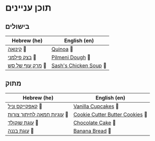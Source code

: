 # תוכן עניינים

## בישולים

| Hebrew (he)                                                   | English (en)                                                |
|---------------------------------------------------------------|-------------------------------------------------------------|
| [קינואה](he/quinoa.MD) 🍚                                     | [Quinoa](en/quinoa.MD) 🍚                                   |
| [בצק פילמני](he/pilmeni_dough.MD) 🥟                          | [Pilmeni Dough](en/pilmeni_dough.MD) 🥟                     |
| [מרק עוף של סש](he/chicken_soup.MD) 🍲                        | [Sash's Chicken Soup](en/chicken_soup.MD) 🍲                |

## מתוק

| Hebrew (he)                                                   | English (en)                                                |
|---------------------------------------------------------------|-------------------------------------------------------------|
| [קאפקייקס וניל](he/vanila_cupcakes.MD) 🧁                     | [Vanilla Cupcakes](en/vanila_cupcakes.MD) 🧁                |
| [עוגיות חמאה לחיתוך צורות](he/cookie_cutter_cookies.MD) 🍪    | [Cookie Cutter Butter Cookies](en/cookie_cutter_cookies.MD) 🍪 |
| [עוגת שוקולד](he/chocolate_cake.MD) 🥮                        | [Chocolate Cake](en/chocolate_cake.MD) 🥮                   |
| [עוגת בננה](he/banana_bread.MD) 🥮                           | [Banana Bread](en/banana_bread.MD) 🥮                       |
